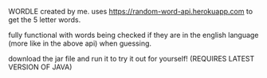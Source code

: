 WORDLE created by me.
uses https://random-word-api.herokuapp.com to get the 5 letter words.


fully functional with words being checked if they are in the english language (more like in the above api) when guessing.


download the jar file and run it to try it out for yourself!
(REQUIRES LATEST VERSION OF JAVA)
